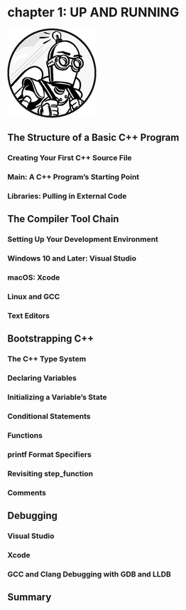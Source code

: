 # chapter 1: UP AND RUNNING

![](../../public/images/common.jpg)

## The Structure of a Basic C++ Program

### Creating Your First C++ Source File
### Main: A C++ Program’s Starting Point
### Libraries: Pulling in External Code

## The Compiler Tool Chain

### Setting Up Your Development Environment
### Windows 10 and Later: Visual Studio
### macOS: Xcode
### Linux and GCC
### Text Editors

## Bootstrapping C++

### The C++ Type System
### Declaring Variables
### Initializing a Variable’s State
### Conditional Statements
### Functions
### printf Format Specifiers
### Revisiting step_function
### Comments

## Debugging
### Visual Studio
### Xcode
### GCC and Clang Debugging with GDB and LLDB

## Summary